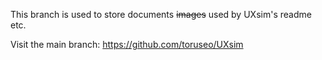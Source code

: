 This branch is used to store documents ~~images~~ used by UXsim's readme etc.

Visit the main branch: https://github.com/toruseo/UXsim
